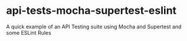 # api-tests-mocha-supertest-eslint
A quick example of an API Testing suite using Mocha and Supertest and some ESLint Rules
